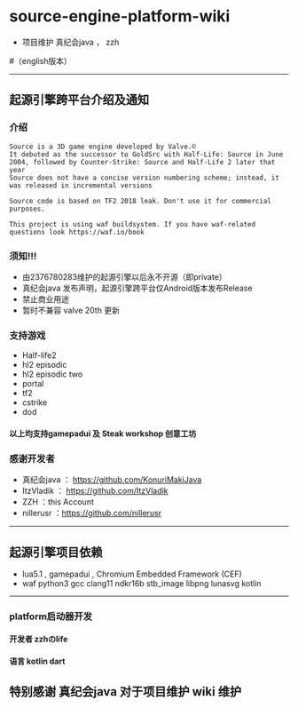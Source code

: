 # source-engine-platform-wiki

- 项目维护 真纪会java ， zzh

#（english版本）

---

## 起源引擎跨平台介绍及通知

### 介绍
```
Source is a 3D game engine developed by Valve.©️
It debuted as the successor to GoldSrc with Half-Life: Source in June 2004, followed by Counter-Strike: Source and Half-Life 2 later that year
Source does not have a concise version numbering scheme; instead, it was released in incremental versions

Source code is based on TF2 2018 leak. Don't use it for commercial purposes.

This project is using waf buildsystem. If you have waf-related questions look https://waf.io/book
```

### 须知!!!
- 由2376780283维护的起源引擎以后永不开源（即private） 
- 真纪会java 发布声明，起源引擎跨平台仅Android版本发布Release
- 禁止商业用途
- 暂时不兼容 valve 20th 更新

### 支持游戏
- Half-life2
- hl2 episodic
- hl2 episodic two
- portal
- tf2
- cstrike
- dod
#### 以上均支持gamepadui 及 Steak workshop 创意工坊

### 感谢开发者
- 真纪会java ： https://github.com/KonuriMakiJava
- ItzVladik ： https://github.com/ItzVladik
- ZZH ：this Account
- nillerusr ：https://github.com/nillerusr

---

## 起源引擎项目依赖
- lua5.1 , gamepadui , Chromium Embedded Framework (CEF)
- waf python3 gcc clang11 ndkr16b stb_image libpng lunasvg kotlin

---

### platform启动器开发 
#### 开发者 zzhのlife 
#### 语言 kotlin dart

## 特别感谢 真纪会java 对于项目维护 wiki 维护

